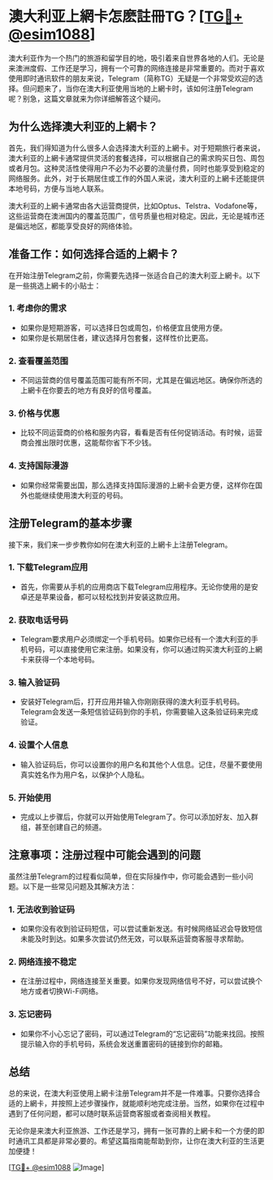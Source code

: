 # 澳大利亚上網卡怎麽註冊TG？[[TG💪+ @esim1088](https://t.me/s/esim1088)]

澳大利亚作为一个热门的旅游和留学目的地，吸引着来自世界各地的人们。无论是来澳洲度假、工作还是学习，拥有一个可靠的网络连接是非常重要的。而对于喜欢使用即时通讯软件的朋友来说，Telegram（简称TG）无疑是一个非常受欢迎的选择。但问题来了，当你在澳大利亚使用当地的上網卡时，该如何注册Telegram呢？别急，这篇文章就来为你详细解答这个疑问。

## 为什么选择澳大利亚的上網卡？

首先，我们得知道为什么很多人会选择澳大利亚的上網卡。对于短期旅行者来说，澳大利亚的上網卡通常提供灵活的套餐选择，可以根据自己的需求购买日包、周包或者月包。这种灵活性使得用户不必为不必要的流量付费，同时也能享受到稳定的网络服务。此外，对于长期居住或工作的外国人来说，澳大利亚的上網卡还能提供本地号码，方便与当地人联系。

澳大利亚的上網卡通常由各大运营商提供，比如Optus、Telstra、Vodafone等，这些运营商在澳洲国内的覆盖范围广，信号质量也相对稳定。因此，无论是城市还是偏远地区，都能享受良好的网络体验。

## 准备工作：如何选择合适的上網卡？

在开始注册Telegram之前，你需要先选择一张适合自己的澳大利亚上網卡。以下是一些挑选上網卡的小贴士：

### 1. **考虑你的需求**
   - 如果你是短期游客，可以选择日包或周包，价格便宜且使用方便。
   - 如果你是长期居住者，建议选择月包套餐，这样性价比更高。
   
### 2. **查看覆盖范围**
   - 不同运营商的信号覆盖范围可能有所不同，尤其是在偏远地区。确保你所选的上網卡在你要去的地方有良好的信号覆盖。

### 3. **价格与优惠**
   - 比较不同运营商的价格和服务内容，看看是否有任何促销活动。有时候，运营商会推出限时优惠，这能帮你省下不少钱。

### 4. **支持国际漫游**
   - 如果你经常需要出国，那么选择支持国际漫游的上網卡会更方便，这样你在国外也能继续使用澳大利亚的号码。

## 注册Telegram的基本步骤

接下来，我们来一步步教你如何在澳大利亚的上網卡上注册Telegram。

### 1. **下载Telegram应用**
   - 首先，你需要从手机的应用商店下载Telegram应用程序。无论你使用的是安卓还是苹果设备，都可以轻松找到并安装这款应用。

### 2. **获取电话号码**
   - Telegram要求用户必须绑定一个手机号码。如果你已经有一个澳大利亚的手机号码，可以直接使用它来注册。如果没有，你可以通过购买澳大利亚的上網卡来获得一个本地号码。

### 3. **输入验证码**
   - 安装好Telegram后，打开应用并输入你刚刚获得的澳大利亚手机号码。Telegram会发送一条短信验证码到你的手机，你需要输入这条验证码来完成验证。

### 4. **设置个人信息**
   - 输入验证码后，你可以设置你的用户名和其他个人信息。记住，尽量不要使用真实姓名作为用户名，以保护个人隐私。

### 5. **开始使用**
   - 完成以上步骤后，你就可以开始使用Telegram了。你可以添加好友、加入群组，甚至创建自己的频道。

## 注意事项：注册过程中可能会遇到的问题

虽然注册Telegram的过程看似简单，但在实际操作中，你可能会遇到一些小问题。以下是一些常见问题及其解决方法：

### 1. **无法收到验证码**
   - 如果你没有收到验证码短信，可以尝试重新发送。有时候网络延迟会导致短信未能及时到达。如果多次尝试仍然无效，可以联系运营商客服寻求帮助。

### 2. **网络连接不稳定**
   - 在注册过程中，网络连接至关重要。如果你发现网络信号不好，可以尝试换个地方或者切换Wi-Fi网络。

### 3. **忘记密码**
   - 如果你不小心忘记了密码，可以通过Telegram的“忘记密码”功能来找回。按照提示输入你的手机号码，系统会发送重置密码的链接到你的邮箱。

## 总结

总的来说，在澳大利亚使用上網卡注册Telegram并不是一件难事。只要你选择合适的上網卡，并按照上述步骤操作，就能顺利地完成注册。当然，如果你在过程中遇到了任何问题，都可以随时联系运营商客服或者查阅相关教程。

无论你是来澳大利亚旅游、工作还是学习，拥有一张可靠的上網卡和一个方便的即时通讯工具都是非常必要的。希望这篇指南能帮助到你，让你在澳大利亚的生活更加便捷！

[[TG💪+ @esim1088](https://t.me/s/esim1088) ![Image](https://i.postimg.cc/4NQfJmqS/Snipaste-2025-05-13-00-14-12.png)]